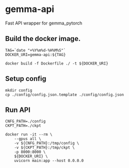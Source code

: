 # gemma-api
Fast API wrapper for gemma_pytorch

## Build the docker image.
```
TAG=`date "+%Y%m%d-%H%M%S"`
DOCKER_URI=gemma-api:${TAG}

docker build -f Dockerfile ./ -t ${DOCKER_URI}
```

## Setup config
```
mkdir config
cp ./config/config.json.template ./config/config.json
```

## Run API
```
CNFG_PATH=./config
CKPT_PATH=./ckpt

docker run -it --rm \
    --gpus all \
    -v ${CNFG_PATH}:/tmp/config \
    -v ${CKPT_PATH}:/tmp/ckpt \
    -p 8000:8000 \
    ${DOCKER_URI} \
    uvicorn main:app --host 0.0.0.0
```
